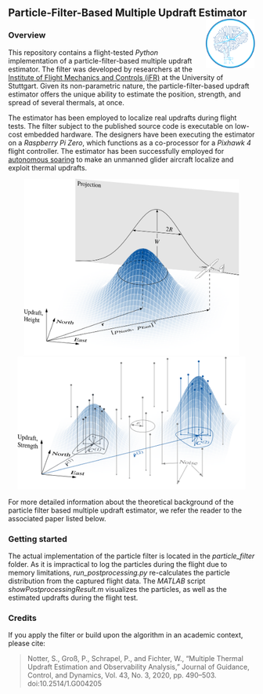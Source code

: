 ## Particle-Filter-Based Multiple Updraft Estimator <img src="resources/logo.png" align="right" width=100/>

### Overview
This repository contains a flight-tested *Python* implementation of a particle-filter-based multiple updraft estimator. The filter was developed by researchers at the [Institute of Flight Mechanics and Controls (iFR)](https://www.ifr.uni-stuttgart.de/) at the University of Stuttgart. Given its non-parametric nature, the particle-filter-based updraft estimator offers the unique ability to estimate the position, strength, and spread of several thermals, at once.

The estimator has been employed to localize real updrafts during flight tests. The filter subject to the published source code is executable on low-cost embedded hardware. The designers have been executing the estimator on a *Raspberry Pi Zero*, which functions as a co-processor for a *Pixhawk 4* flight controller.
The estimator has been successfully employed for [autonomous soaring](https://github.com/ifrunistuttgart/RL_CrossCountrySoaring) to make an unmanned glider aircraft localize and exploit thermal updrafts.

<p align="middle">
  <img src="resources/observation_model.png" height="360", alt="Estimation problem illustration" />
  <img src="resources/clustering.png" height="270", alt="Particle filter working principle illustration" /> 
</p>

For more detailed information about the theoretical background of the particle filter based multiple updraft estimator, we refer the reader to the associated paper listed below.

### Getting started
The actual implementation of the particle filter is located in the *particle_filter*  folder. As it is impractical to log the particles during the flight due to memory limitations, *run_postprocessing.py* re-calculates the particle distribution from the captured flight data. The *MATLAB* script *showPostprocessingResult.m* visualizes the particles,
as well as the estimated updrafts during the flight test.

### Credits
If you apply the filter or build upon the algorithm in an academic context, please cite:

> Notter, S., Groß, P., Schrapel, P., and Fichter, W., “Multiple Thermal Updraft Estimation and Observability Analysis,” Journal
of Guidance, Control, and Dynamics, Vol. 43, No. 3, 2020, pp. 490–503. doi:10.2514/1.G004205
